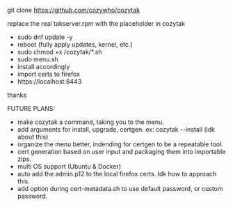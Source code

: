 git clone https://github.com/cozywho/cozytak

replace the real takserver.rpm with the placeholder in cozytak

- sudo dnf update -y
- reboot (fully apply updates, kernel, etc.)
- sudo chmod +x /cozytak/*.sh 
- sudo menu.sh
- install accordingly
- import certs to firefox
- https://localhost:8443

thanks

FUTURE PLANS:
- make cozytak a command, taking you to the menu.
- add arguments for install, upgrade, certgen. ex: cozytak --install (idk about this)
- organize the menu better, indending for certgen to be a repeatable tool.
- cert generation based on user input and packaging them into importable zips.
- multi OS support (Ubuntu & Docker)
- auto add the admin.p12 to the local firefox certs. Idk how to approach this.
- add option during cert-metadata.sh to use default password, or custom password.
